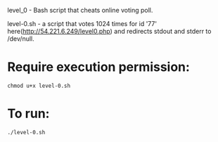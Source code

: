 level_0 - Bash script that cheats online voting poll.

level-0.sh - a script that votes 1024 times for id '77' here(http://54.221.6.249/level0.php) and redirects stdout and stderr to /dev/null.

# Require execution permission:
```
chmod u+x level-0.sh
```

# To run:
```
./level-0.sh
```